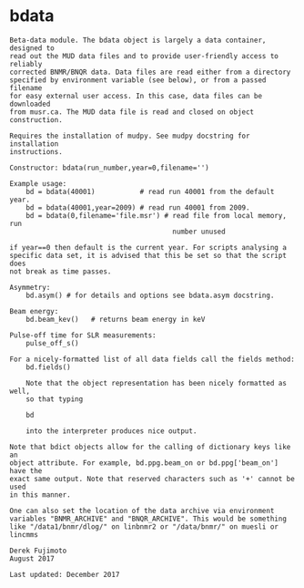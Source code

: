 # bdata

    Beta-data module. The bdata object is largely a data container, designed to 
    read out the MUD data files and to provide user-friendly access to reliably 
    corrected BNMR/BNQR data. Data files are read either from a directory 
    specified by environment variable (see below), or from a passed filename 
    for easy external user access. In this case, data files can be downloaded 
    from musr.ca. The MUD data file is read and closed on object construction. 
    
    Requires the installation of mudpy. See mudpy docstring for installation
    instructions. 
    
    Constructor: bdata(run_number,year=0,filename='')
    
    Example usage: 
        bd = bdata(40001)           # read run 40001 from the default year. 
        bd = bdata(40001,year=2009) # read run 40001 from 2009.
        bd = bdata(0,filename='file.msr') # read file from local memory, run 
                                            number unused 
        
    if year==0 then default is the current year. For scripts analysing a 
    specific data set, it is advised that this be set so that the script does 
    not break as time passes. 
        
    Asymmetry: 
        bd.asym() # for details and options see bdata.asym docstring. 
        
    Beam energy: 
        bd.beam_kev()   # returns beam energy in keV
               
    Pulse-off time for SLR measurements: 
        pulse_off_s()
                                      
    For a nicely-formatted list of all data fields call the fields method: 
        bd.fields()
        
        Note that the object representation has been nicely formatted as well, 
        so that typing
        
        bd
        
        into the interpreter produces nice output. 
        
    Note that bdict objects allow for the calling of dictionary keys like an 
    object attribute. For example, bd.ppg.beam_on or bd.ppg['beam_on'] have the 
    exact same output. Note that reserved characters such as '+' cannot be used 
    in this manner. 
            
    One can also set the location of the data archive via environment 
    variables "BNMR_ARCHIVE" and "BNQR_ARCHIVE". This would be something 
    like "/data1/bnmr/dlog/" on linbnmr2 or "/data/bnmr/" on muesli or 
    lincmms
        
    Derek Fujimoto
    August 2017
    
    Last updated: December 2017
